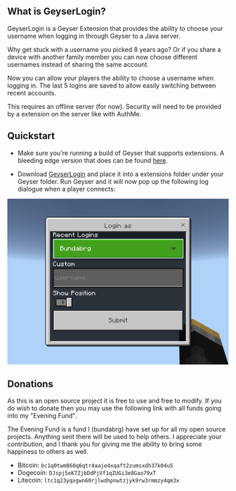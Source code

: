 
## What is GeyserLogin?

GeyserLogin is a Geyser Extension that provides the ability to choose your username when logging
in through Geyser to a Java server.

Why get stuck with a username you picked 8 years ago?  Or if you share a device with another family
member you can now choose different usernames instead of sharing the same account.

Now you can allow your players the ability to choose a username when logging in. The last 5 logins are saved 
to allow easily switching between recent accounts.

This requires an offline server (for now). Security will need to be provided by a extension on the
server like with AuthMe.

## Quickstart

* Make sure you're running a build of Geyser that supports extensions. A bleeding edge version that does can be
  found [here](https://github.com/bundabrg/Geyser/releases).

* Download [GeyserLogin](https://github.com/bundabrg/GeyserLogin/releases) and place it into a extensions folder under
  your Geyser folder. Run Geyser and it will now pop up the following log dialogue when a player connects:

![](img/geyserlogin.png)

## Donations

As this is an open source project it is free to use and free to modify. If you do wish to donate then you may use the
following link with all funds going into my "Evening Fund".

The Evening Fund is a fund I (bundabrg) have set up for all my open source projects. Anything sent there will be used to
help others. I appreciate your contribution, and I thank you for giving me the ability to bring some happiness to others
as well.

* Bitcoin: `bc1q0twm860q6qtr4aaje4xqaft2zumsxdh37k04u5`
* Dogecoin: `DJspj5eK7ZjbDdPjVf1qZUGi3e8Gao79xT`
* Litecoin: `ltc1q23yqxgwn60rjlwdhpnwtzjyk9rw3rmmzy4qm3x`
